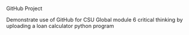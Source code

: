 GitHub Project

Demonstrate use of GitHub for CSU Global module 6 critical thinking by uploading a loan calculator python program
